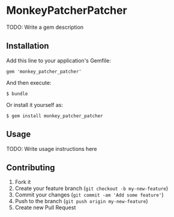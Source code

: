 # MonkeyPatcherPatcher

TODO: Write a gem description

## Installation

Add this line to your application's Gemfile:

    gem 'monkey_patcher_patcher'

And then execute:

    $ bundle

Or install it yourself as:

    $ gem install monkey_patcher_patcher

## Usage

TODO: Write usage instructions here

## Contributing

1. Fork it
2. Create your feature branch (`git checkout -b my-new-feature`)
3. Commit your changes (`git commit -am 'Add some feature'`)
4. Push to the branch (`git push origin my-new-feature`)
5. Create new Pull Request
